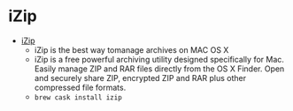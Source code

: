 # iZip
- [iZip](https://www.izip.com/)
  -  iZip is the best way tomanage archives on MAC OS X
  - iZip is a free powerful archiving utility designed specifically for Mac. Easily manage ZIP and RAR files directly from the OS X Finder. Open and securely share ZIP, encrypted ZIP and RAR plus other compressed file formats.
  - `brew cask install izip`
